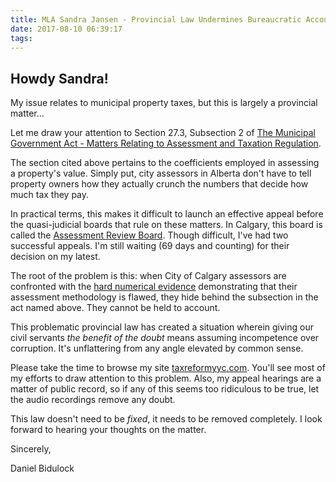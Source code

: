 ```yaml
---
title: MLA Sandra Jansen - Provincial Law Undermines Bureaucratic Accountability
date: 2017-08-10 06:39:17
tags:
---
```


## Howdy Sandra!

My issue relates to municipal property taxes, but this is largely a provincial matter...

Let me draw your attention to Section 27.3, Subsection 2 of [The Municipal Government Act - Matters Relating to Assessment and Taxation Regulation](http://www.qp.alberta.ca/documents/Regs/2004_220.pdf).

The section cited above pertains to the coefficients employed in assessing a property's value. Simply put, city assessors in Alberta don't have to tell property owners how they actually crunch the numbers that decide how much tax they pay.

In practical terms, this makes it difficult to launch an effective appeal before the quasi-judicial boards that rule on these matters. In Calgary, this board is called the [Assessment Review Board](http://www.calgaryarb.ca). Though difficult, I've had two successful appeals. I'm still waiting (69 days and counting) for their decision on my latest.

The root of the problem is this: when City of Calgary assessors are confronted with the [hard numerical evidence](/Sample-Report-for-2016/) demonstrating that their assessment methodology is flawed, they hide behind the subsection in the act named above. They cannot be held to account.

This problematic provincial law has created a situation wherein giving our civil servants _the benefit of the doubt_ means assuming incompetence over corruption. It's unflattering from any angle elevated by common sense.

Please take the time to browse my site [taxreformyyc.com](https://taxreformyyc.com/). You'll see most of my efforts to draw attention to this problem. Also, my appeal hearings are a matter of public record, so if any of this seems too ridiculous to be true, let the audio recordings remove any doubt.

This law doesn't need to be _fixed_, it needs to be removed completely. I look forward to hearing your thoughts on the matter.

Sincerely,

Daniel Bidulock

